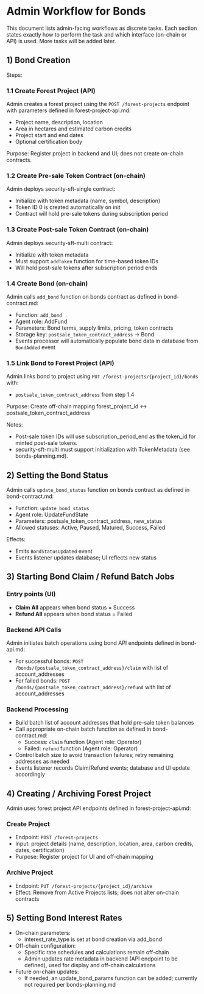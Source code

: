 # Admin Workflow for Bonds

This document lists admin-facing workflows as discrete tasks. Each section states exactly how to perform the task and which interface (on-chain or API) is used. More tasks will be added later.

## 1) Bond Creation

Steps:

### 1.1 Create Forest Project (API)

Admin creates a forest project using the `POST /forest-projects` endpoint with parameters defined in forest-project-api.md:

- Project name, description, location
- Area in hectares and estimated carbon credits
- Project start and end dates
- Optional certification body

Purpose: Register project in backend and UI; does not create on-chain contracts.

### 1.2 Create Pre-sale Token Contract (on-chain)

Admin deploys security-sft-single contract:

- Initialize with token metadata (name, symbol, description)
- Token ID 0 is created automatically on init
- Contract will hold pre-sale tokens during subscription period

### 1.3 Create Post-sale Token Contract (on-chain)

Admin deploys security-sft-multi contract:

- Initialize with token metadata
- Must support `addToken` function for time-based token IDs
- Will hold post-sale tokens after subscription period ends

### 1.4 Create Bond (on-chain)

Admin calls `add_bond` function on bonds contract as defined in bond-contract.md:

- Function: `add_bond`
- Agent role: AddFund
- Parameters: Bond terms, supply limits, pricing, token contracts
- Storage key: `postsale_token_contract_address` → Bond
- Events processor will automatically populate bond data in database from `BondAdded` event

### 1.5 Link Bond to Forest Project (API)

Admin links bond to project using `PUT /forest-projects/{project_id}/bonds` with:

- `postsale_token_contract_address` from step 1.4

Purpose: Create off-chain mapping forest_project_id ↔ postsale_token_contract_address

Notes:

- Post-sale token IDs will use subscription_period_end as the token_id for minted post-sale tokens.
- security-sft-multi must support initialization with TokenMetadata (see bonds-planning.md).

## 2) Setting the Bond Status

Admin calls `update_bond_status` function on bonds contract as defined in bond-contract.md:

- Function: `update_bond_status`
- Agent role: UpdateFundState
- Parameters: postsale_token_contract_address, new_status
- Allowed statuses: Active, Paused, Matured, Success, Failed

Effects:

- Emits `BondStatusUpdated` event
- Events listener updates database; UI reflects new status

## 3) Starting Bond Claim / Refund Batch Jobs

### Entry points (UI)

- **Claim All** appears when bond status = Success
- **Refund All** appears when bond status = Failed

### Backend API Calls

Admin initiates batch operations using bond API endpoints defined in bond-api.md:

- For successful bonds: `POST /bonds/{postsale_token_contract_address}/claim` with list of account_addresses
- For failed bonds: `POST /bonds/{postsale_token_contract_address}/refund` with list of account_addresses

### Backend Processing

- Build batch list of account addresses that hold pre-sale token balances
- Call appropriate on-chain batch function as defined in bond-contract.md:
  - Success: `claim` function (Agent role: Operator)
  - Failed: `refund` function (Agent role: Operator)
- Control batch size to avoid transaction failures; retry remaining addresses as needed
- Events listener records Claim/Refund events; database and UI update accordingly

## 4) Creating / Archiving Forest Project

Admin uses forest project API endpoints defined in forest-project-api.md:

### Create Project

- Endpoint: `POST /forest-projects`
- Input: project details (name, description, location, area, carbon credits, dates, certification)
- Purpose: Register project for UI and off-chain mapping

### Archive Project  

- Endpoint: `PUT /forest-projects/{project_id}/archive`
- Effect: Remove from Active Projects lists; does not alter on-chain contracts

## 5) Setting Bond Interest Rates

- On-chain parameters:
  - interest_rate_type is set at bond creation via add_bond
- Off-chain configuration:
  - Specific rate schedules and calculations remain off-chain
  - Admin updates rate metadata in backend (API endpoint to be defined), used for display and off-chain calculations
- Future on-chain updates:
  - If needed, an update_bond_params function can be added; currently not required per bonds-planning.md
